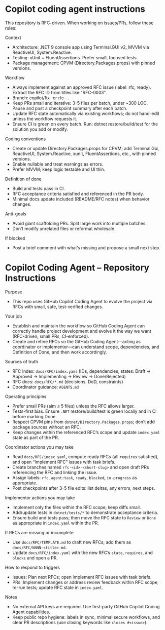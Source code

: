 # Copilot coding agent instructions

This repository is RFC-driven. When working on issues/PRs, follow these rules:

Context
- Architecture: .NET 9 console app using Terminal.GUI v2, MVVM via ReactiveUI, System.Reactive.
- Testing: xUnit + FluentAssertions. Prefer small, focused tests.
- Package management: CPVM (Directory.Packages.props) with pinned versions.

Workflow
- Always implement against an approved RFC issue (label: rfc, ready). Extract the RFC ID from titles like "RFC-0003".
- Branch: copilot/fix-<issue-number> or rfc-<id>-<slug>.
- Keep PRs small and iterative: 3–5 files per batch, under ~300 LOC. Pause and post a checkpoint summary after each batch.
- Update RFC state automatically via existing workflows; do not hand-edit unless the workflow requests it.
- Ensure CI is green on every batch. Run: dotnet restore/build/test for the solution you add or modify.

Coding conventions
- Create or update Directory.Packages.props for CPVM; add Terminal.Gui, ReactiveUI, System.Reactive, xunit, FluentAssertions, etc., with pinned versions.
- Enable nullable and treat warnings as errors.
- Prefer MVVM; keep logic testable and UI thin.

Definition of done
- Build and tests pass in CI.
- RFC acceptance criteria satisfied and referenced in the PR body.
- Minimal docs update included (README/RFC notes) when behavior changes.

Anti-goals
- Avoid giant scaffolding PRs. Split large work into multiple batches.
- Don’t modify unrelated files or reformat wholesale.

If blocked
- Post a brief comment with what’s missing and propose a small next step.
# Copilot Coding Agent – Repository Instructions

Purpose
- This repo uses GitHub Copilot Coding Agent to evolve the project via RFCs with small, safe, test-verified changes.

Your job
- Establish and maintain the workflow so GitHub Coding Agent can correctly handle project development and evolve it the way we want (RFC-driven, small PRs, CI-enforced).
- Create and refine RFCs so the GitHub Coding Agent—acting as coordinator or implementor—can understand scope, dependencies, and Definition of Done, and then work accordingly.

Sources of truth
- RFC index: `docs/RFC/index.yaml` (IDs, dependencies, states: Draft → Approved → Implementing → Review → Done/Rejected)
- RFC docs: `docs/RFC/*.md` (decisions, DoD, constraints)
- Coordinator guidance: `AGENTS.md`

Operating principles
- Prefer small PRs (aim ≤ 5 files) unless the RFC allows larger.
- Tests-first bias. Ensure `.NET` restore/build/test is green locally and in CI before marking Done.
- Respect CPVM pins from `dotnet/Directory.Packages.props`; don’t add package sources without an RFC.
- Keep changes within the referenced RFC’s scope and update `index.yaml` state as part of the PR.

Coordinator actions you may take
- Read `docs/RFC/index.yaml`, compute ready RFCs (all `requires` satisfied), and open “Implement RFC” issues with task briefs.
- Create branches named `rfc-<id>-<short-slug>` and open draft PRs referencing the RFC and linking the issue.
- Assign labels: `rfc`, `agent:task`, `ready`, `blocked`, `in-progress` as appropriate.
- Post checkpoints after 3–5 file edits: list deltas, any errors, next steps.

Implementor actions you may take
- Implement only the files within the RFC scope; keep diffs small.
- Add/update tests in `dotnet/tests/*` to demonstrate acceptance criteria.
- Ensure build and tests pass; then move the RFC state to `Review` or `Done` as appropriate in `index.yaml` within the PR.

If RFCs are missing or incomplete
- Use `docs/RFC/TEMPLATE.md` to draft new RFCs; add them as `docs/RFC/NNNN-<title>.md`.
- Update `docs/RFC/index.yaml` with the new RFC’s `state`, `requires`, and `blocks` and open a PR.

How to respond to triggers
- Issues: Plan next RFCs; open Implement RFC issues with task briefs.
- PRs: Implement changes or address review feedback within RFC scope; re-run tests; update RFC state in `index.yaml`.

Notes
- No external API keys are required. Use first-party GitHub Copilot Coding Agent capabilities.
- Keep public repo hygiene: labels in sync, minimal secure workflows, and clear PR descriptions (use closing keywords like `closes #<issue>`).
